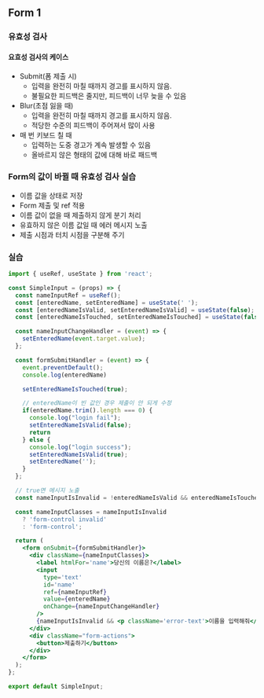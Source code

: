 ## Form 1

### 유효성 검사
#### 요효성 검사의 케이스
- Submit(폼 제출  시)
  - 입력을 완전히 마칠 때까지 경고를 표시하지 않음.
  - 불필요한 피드백은 줄지만, 피드백이 너무 늦을 수 있음
- Blur(초점 잃을 때)
  - 입력을 완전히 마칠 때까지 경고를 표시하지 않음.
  - 적당한 수준의 피드백이 주어져서 많이 사용
- 매 번 키보드 칠 때
  - 입력하는 도중 경고가 계속 발생할 수 있음
  - 올바르지 않은 형태의 값에 대해 바로 패드백

### Form의 값이 바뀔 때 유효성 검사 실습
- 이름 값을 상태로 저장
- Form 제출 및 ref 적용
- 이름 값이 없을 때 제출하지 않게 분기 처리
- 유효하지 않은 이름 값일 때 에러 메시지 노출
- 제출 시점과 터치 시점을 구분해 주기

### 실습
```jsx
import { useRef, useState } from 'react';

const SimpleInput = (props) => {
  const nameInputRef = useRef();
  const [enteredName, setEnteredName] = useState(' ');
  const [enteredNameIsValid, setEnteredNameIsValid] = useState(false);
  const [enteredNameIsTouched, setEnteredNameIsTouched] = useState(false);

  const nameInputChangeHandler = (event) => {
    setEnteredName(event.target.value);
  };

  const formSubmitHandler = (event) => {
    event.preventDefault();
    console.log(enteredName)

    setEnteredNameIsTouched(true);

    // enteredName이 빈 값인 경우 제출이 안 되게 수정
    if(enteredName.trim().length === 0) {
      console.log("login fail");
      setEnteredNameIsValid(false);
      return
    } else {
      console.log("login success");
      setEnteredNameIsValid(true);
      setEnteredName('');
    }
  };

  // true면 메시지 노출
  const nameInputIsInvalid = !enteredNameIsValid && enteredNameIsTouched;

  const nameInputClasses = nameInputIsInvalid
    ? 'form-control invalid'
    : 'form-control';

  return (
    <form onSubmit={formSubmitHandler}>
      <div className={nameInputClasses}>
        <label htmlFor='name'>당신의 이름은?</label>
        <input 
          type='text' 
          id='name' 
          ref={nameInputRef} 
          value={enteredName}
          onChange={nameInputChangeHandler}
        />
        {nameInputIsInvalid && <p className='error-text'>이름을 입력해줘</p>}
      </div>
      <div className="form-actions">
        <button>제출하기</button>
      </div>
    </form>
  );
};

export default SimpleInput;
```

